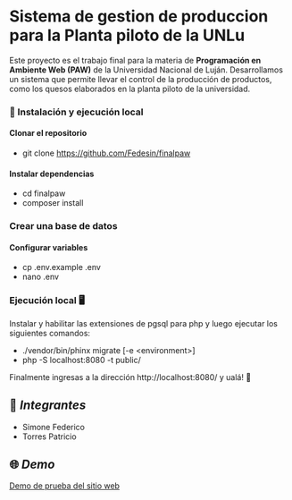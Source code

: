 # Sistema de gestion de produccion para la Planta piloto de la UNLu

Este proyecto es el trabajo final para la materia de **Programación en Ambiente Web (PAW)** de la Universidad Nacional de Luján. Desarrollamos un sistema que permite llevar el control de la producción de productos, como los quesos elaborados en la planta piloto de la universidad. 


### 🚀 Instalación y ejecución local

#### Clonar el repositorio
* git clone https://github.com/Fedesin/finalpaw

#### Instalar dependencias
* cd finalpaw
* composer install

### Crear una base de datos

#### Configurar variables
* cp .env.example .env
* nano .env

### Ejecución local 🖥️
Instalar y habilitar las extensiones de pgsql para php y luego ejecutar los siguientes comandos:
* ./vendor/bin/phinx migrate [-e \<environment\>]
* php -S localhost:8080 -t public/

Finalmente ingresas a la dirección http://localhost:8080/ y ualá! 🎉


## 👥 *Integrantes*
 - Simone Federico
 - Torres Patricio
 
## 🌐 *Demo*
 [Demo de prueba del sitio web](https://finalpaw.onrender.com/)

